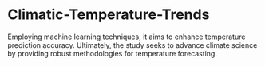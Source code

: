 # Climatic-Temperature-Trends
Employing machine learning techniques, it aims to enhance temperature prediction accuracy.  Ultimately, the study seeks to advance climate science by providing robust methodologies for temperature forecasting.
